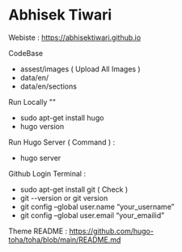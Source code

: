 # Abhisek Tiwari

Webiste : https://abhisektiwari.github.io

CodeBase 

- assest/images ( Upload All Images )
- data/en/
- data/en/sections

 Run Locally ""
 - sudo apt-get install hugo
 - hugo version

 Run Hugo Server ( Command ) :
 - hugo server 

Github Login Terminal :
- sudo apt-get install git ( Check )
- git --version or git version
- git config –global user.name “your_username”
- git config –global user.email “your_emailid”

Theme README : https://github.com/hugo-toha/toha/blob/main/README.md
